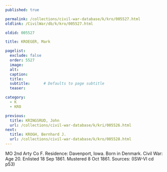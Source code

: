 ```yaml
---
published: true

permalink: /collections/civil-war-database/k/kro/005527.html
oldlink: /CivilWar/db/k/kro/005527.html

oldid: 005527

title: KROEGER, Mark

pagelist:
  exclude: false
  order: 5527
  image: 
  alt:
  caption:
  title:
  subtitle:      # Defaults to page subtitle
  teaser:

category: 
  - K 
  - KRO

previous:
  title: KRINGSRUD, John
  url: /collections/civil-war-database/k/kri/005526.html  
next:
  title: KROGH, Bernhard J.
  url: /collections/civil-war-database/k/kro/005528.html   
---
```

MO 2nd Arty Co F. Residence: Davenport, Iowa. Born in Denmark. Civil War: Age 20. Enlisted 18 Sep 1861. Mustered 8 Oct 1861. Sources: (ISW-VI cd p53)
